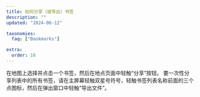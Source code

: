 ```yaml
---
title: 如何分享（或导出）书签
description: ""
updated: "2024-06-12"

taxonomies:
  faq: ["Bookmarks"]

extra:
  order: 10
---
```


在地图上选择并点击一个书签，然后在地点页面中轻触“分享”按钮。
要一次性分享列表中的所有书签，请在主屏幕轻触双星号符号，轻触书签列表名称前面的三个点图标，然后在弹出窗口中轻触“导出文件”。
